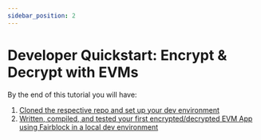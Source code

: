 ```yaml
---
sidebar_position: 2
---
```


# Developer Quickstart: Encrypt & Decrypt with EVMs

<!-- TODO - get a repo started for app integrations quick start, use that here. -->

By the end of this tutorial you will have:

1. [Cloned the respective repo and set up your dev environment](TODO-GetLink)
2. [Written, compiled, and tested your first encrypted/decrypted EVM App using Fairblock in a local dev environment](TODO-GetLink)
